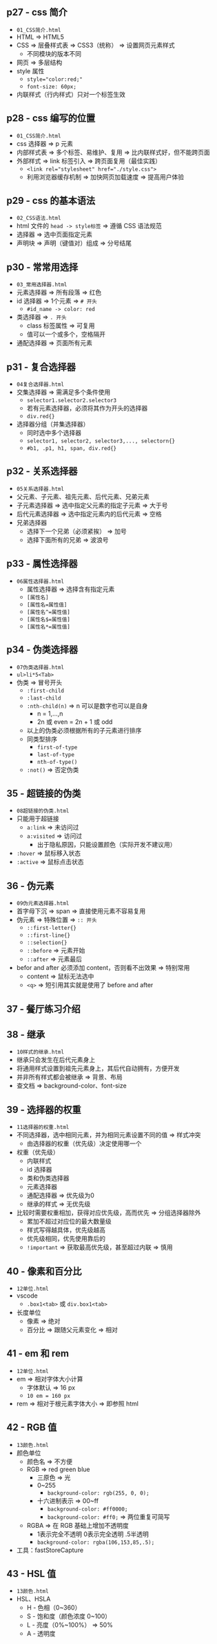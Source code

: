 ## p27 - css 简介

- `01_CSS简介.html`
- HTML => HTML5
- CSS => 层叠样式表 => CSS3（统称） => 设置网页元素样式
  - 不同模块的版本不同
- 网页 => 多层结构
- style 属性
  - `style="color:red;"`
  - `font-size: 60px;`
- 内联样式（行内样式）只对一个标签生效

## p28 - css 编写的位置

- `01_CSS简介.html`
- css 选择器 => p 元素
- 内部样式表 => 多个标签、易维护、复用 => 比内联样式好，但不能跨页面
- 外部样式 => link 标签引入 => 跨页面复用（最佳实践）
  - `<link rel="stylesheet" href="./style.css">`
  - 利用浏览器缓存机制 => 加快网页加载速度 => 提高用户体验

## p29 - css 的基本语法

- `02_CSS语法.html`
- html 文件的 `head -> style标签` => 遵循 CSS 语法规范
- 选择器 => 选中页面指定元素
- 声明块 => 声明（键值对）组成 => 分号结尾

## p30 - 常常用选择

- `03_常用选择器.html`
- 元素选择器 => 所有段落 => 红色
- id 选择器 => 1个元素 => `# 开头`
  - `#id_name -> color: red`
- 类选择器 => `. 开头`
  - class 标签属性 => 可复用
  - 值可以一个或多个，空格隔开
- 通配选择器 => 页面所有元素

## p31 - 复合选择器

- `04复合选择器.html`
- 交集选择器 => 需满足多个条件使用
  - `selector1.selector2.selector3`
  - 若有元素选择器，必须将其作为开头的选择器
  - `div.red{}`
- 选择器分组（并集选择器）
  - 同时选中多个选择器
  - `selector1, selector2, selector3,..., selectorn{}`
  - `#b1, .p1, h1, span, div.red{}`

## p32 - 关系选择器

- `05关系选择器.html`
- 父元素、子元素、祖先元素、后代元素、兄弟元素
- 子元素选择器 => 选中指定父元素的指定子元素 => 大于号
- 后代元素选择器 => 选中指定元素内的后代元素 => 空格
- 兄弟选择器
  - 选择下一个兄弟（必须紧挨） => 加号
  - 选择下面所有的兄弟 => 波浪号

## p33 - 属性选择器

- `06属性选择器.html`
  - 属性选择器 => 选择含有指定元素
  - `[属性名]`
  - `[属性名=属性值]`
  - `[属性名^=属性值]`
  - `[属性名$=属性值]`
  - `[属性名*=属性值]`

## p34 - 伪类选择器

- `07伪类选择器.html`
- `ul>li*5<Tab>`
- 伪类 => 冒号开头
  - `:first-child`
  - `:last-child`
  - `:nth-child(n)` => n 可以是数字也可以是自身
    - n = 1,...,n
    - 2n 或 even
    = 2n + 1 或 odd
  - 以上的伪类必须根据所有的子元素进行排序
  - 同类型排序
    - `first-of-type`
    - `last-of-type`
    - `nth-of-type()`
  - `:not()` => 否定伪类

## 35 - 超链接的伪类

- `08超链接的伪类.html`
- 只能用于超链接
  - `a:link` => 未访问过
  - `a:visited` => 访问过
    - 出于隐私原因，只能设置颜色（实际开发不建议用）
- `:hover` => 鼠标移入状态
- `:active` => 鼠标点击状态

## 36 - 伪元素

- `09伪元素选择器.html`
- 首字母下沉 => span => 直接使用元素不容易复用
- 伪元素 => 特殊位置 => `:: 开头`
  - `::first-letter{}`
  - `::first-line{}`
  - `::selection{}`
  - `::before` => 元素开始
  - `::after` => 元素最后
- befor and after 必须添加 content，否则看不出效果 => 特别常用
  - content => 鼠标无法选中
  - `<q>` => 短引用其实就是使用了 before and after

## 37 - 餐厅练习介绍

## 38 - 继承

- `10样式的继承.html`
- 继承只会发生在后代元素身上
- 将通用样式设置到祖先元素身上，其后代自动拥有，方便开发
- 并非所有样式都会被继承 => 背景、布局
- 查文档 => background-color、font-size

## 39 - 选择器的权重

- `11选择器的权重.html`
- 不同选择器，选中相同元素，并为相同元素设置不同的值 => 样式冲突
  - 由选择器的权重（优先级）决定使用哪一个
- 权重（优先级）
  - 内联样式
  - id 选择器
  - 类和伪类选择器
  - 元素选择器
  - 通配选择器 => 优先级为0
  - 继承的样式 => 无优先级
- 比较时需要权重相加，获得对应优先级，高而优先 => 分组选择器除外
  - 累加不超过对应位的最大数量级
  - 样式写得越具体，优先级越高
  - 优先级相同，优先使用靠后的
  - `!important` => 获取最高优先级，甚至超过内联 => 慎用

## 40 - 像素和百分比

- `12单位.html`
- vscode
  - `.box1<tab>` 或 `div.box1<tab>`
- 长度单位
  - 像素 => 绝对
  - 百分比 => 跟随父元素变化 => 相对

## 41 - em 和 rem

- `12单位.html`
- em => 相对字体大小计算
  - 字体默认 => 16 px
  - `10 em = 160 px`
- rem => 相对于根元素字体大小 => 即参照 html

## 42 - RGB 值

- `13颜色.html`
- 颜色单位
  - 颜色名 => 不方便
  - RGB => red green blue
    - 三原色 => 光
    - 0~255
      - `background-color: rgb(255, 0, 0);`
    - 十六进制表示 => 00~ff
      - `background-color: #ff0000;`
      - `background-color: #ff0;` => 两位重复可简写
  - RGBA => 在 RGB 基础上增加不透明度
    - 1表示完全不透明 0表示完全透明 .5半透明
    - `background-color: rgba(106,153,85,.5);`
- 工具：fastStoreCapture

## 43 - HSL 值

- `13颜色.html`
- HSL、HSLA
  - H - 色相（0~360）
  - S - 饱和度（颜色浓度 0~100）
  - L - 亮度（0%~100%） => 50%
  - A - 透明度
